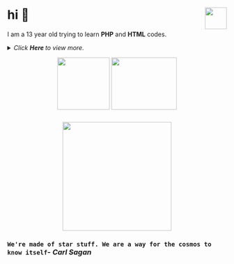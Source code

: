 
  # hi <img align="right" src="https://epiclinks.ct8.pl/img/icon.png" width="50" height="50" />🚀

I am a 13 year old trying to learn __PHP__ and __HTML__ codes.

  
<details>
  <summary><i> Click <b> Here </b> to view more. </i>
<p align="center">  
  <img align="middle" src="https://media.giphy.com/media/26uf9QPzzlKPvQG5O/giphy.gif" width="120" height="120" />
  <img align="middle" src="https://media.giphy.com/media/USt6UttIL6e8hsK5Q7/giphy.gif" width="150" height="120" /> 
</p> </summary>  




<p align="center">
  <img align="right" src="https://epic1.neocities.org/lol3.gif" width="300" height="300" />
</p>

- 💻 I’m currently learning HTML and PHP..
- 🔧 Like to reverse engineering some programs
- 🪟 Windows 10 User

# Epic's Discord
<a href="#">
  <img align="center" src="https://lanyard.cnrad.dev/api/668748164467261467"/>
</a>

Hi?
</details>

<p align="center">
<img align="middle" src="https://media.giphy.com/media/26AHqZycSplGWWPAI/giphy.gif" width="250" height="250" />
</p>

### `We're made of star stuff. We are a way for the cosmos to know itself`- _Carl Sagan_

